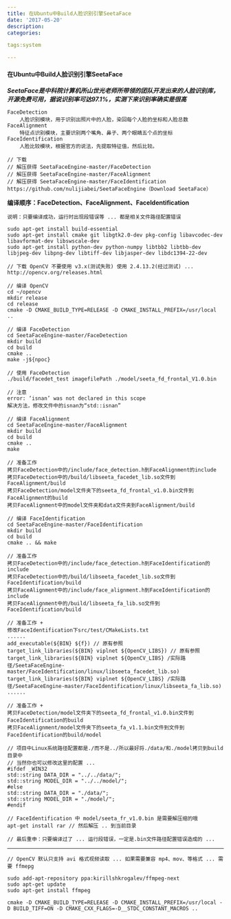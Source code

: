 ```yaml
---
title: 在Ubuntu中Build人脸识别引擎SeetaFace
date: '2017-05-20'
description:
categories:

tags:system

---
```


>

#### 在Ubuntu中Build人脸识别引擎SeetaFace

>

***SeetaFace是中科院计算机所山世光老师所带领的团队开发出来的人脸识别库，开源免费可用，据说识别率可达97.1%，实测下来识别率确实是很高***

>

    FaceDetection
        人脸识别模块，用于识别出照片中的人脸，染回每个人脸的坐标和人脸总数
    FaceAlignment
        特征点识别模块，主要识别两个嘴角、鼻子、两个眼睛五个点的坐标
    FaceIdentification
        人脸比较模块，根据官方的说法，先提取特征值，然后比较。

>

    // 下载
    // 解压获得 SeetaFaceEngine-master/FaceDetection
    // 解压获得 SeetaFaceEngine-master/FaceAlignment
    // 解压获得 SeetaFaceEngine-master/FaceIdentification
    https://github.com/nulijiabei/SeetaFaceEngine（Download SeetaFace）
    
>

**编译顺序：FaceDetection、FaceAlignment、FaceIdentification**

>

    说明：只要编译成功，运行时出现段错误等 ... 都是相关文件路径配置错误

>

    sudo apt-get install build-essential
    sudo apt-get install cmake git libgtk2.0-dev pkg-config libavcodec-dev libavformat-dev libswscale-dev
    sudo apt-get install python-dev python-numpy libtbb2 libtbb-dev libjpeg-dev libpng-dev libtiff-dev libjasper-dev libdc1394-22-dev

>

    // 下载 OpenCV 不要使用 v3.x(测试失败) 使用 2.4.13.2(经过测试) ...
    http://opencv.org/releases.html
    
>
    
    // 编译 OpenCV
    cd ~/opencv
    mkdir release
    cd release
    cmake -D CMAKE_BUILD_TYPE=RELEASE -D CMAKE_INSTALL_PREFIX=/usr/local ..

>

    // 编译 FaceDetection
    cd SeetaFaceEngine-master/FaceDetection
    mkdir build
    cd build  
    cmake ..  
    make -j${npoc}
    
    // 使用 FaceDetection
    ./build/facedet_test imagefilePath ./model/seeta_fd_frontal_V1.0.bin
    
    // 注意
    error: ‘isnan’ was not declared in this scope 
    解决方法，修改文件中的isnan为“std::isnan”
    
>

    // 编译 FaceAlignment
    cd SeetaFaceEngine-master/FaceAlignment
    mkdir build
    cd build  
    cmake .. 
    make
    
    // 准备工作
    拷贝FaceDetection中的/include/face_detection.h到FaceAlignment的include
    拷贝FaceDetection中的/build/libseeta_facedet_lib.so文件到FaceAlignment/build
    拷贝FaceDetection/model文件夹下的seeta_fd_frontal_v1.0.bin文件到FaceAlignment的build
    拷贝FaceAlignment中的model文件夹和data文件夹到FaceAlignment/build
    
>

    // 编译 FaceIdentification
    cd SeetaFaceEngine-master/FaceIdentification
    mkdir build
    cd build
    cmake .. && make
    
    // 准备工作
    拷贝FaceDetection中的/include/face_detection.h到FaceIdentification的include
    拷贝FaceDetection中的/build/libseeta_facedet_lib.so文件到FaceIdentification/build
    拷贝FaceAlignment中的/include/face_alignment.h到FaceIdentification的include
    拷贝FaceAlignment中的/build/libseeta_fa_lib.so文件到FaceIdentification/build

    // 准备工作 +
    修改FaceIdentification下src/test/CMakeLists.txt
    ......
    add_executable(${BIN} ${f}) // 原有参照
    target_link_libraries(${BIN} viplnet ${OpenCV_LIBS}) // 原有参照
    target_link_libraries(${BIN} viplnet ${OpenCV_LIBS} /实际路径/SeetaFaceEngine-master/FaceIdentification/linux/libseeta_facedet_lib.so)
    target_link_libraries(${BIN} viplnet ${OpenCV_LIBS} /实际路径/SeetaFaceEngine-master/FaceIdentification/linux/libseeta_fa_lib.so)
    ......
    
    // 准备工作 +
    拷贝FaceDetection/model文件夹下的seeta_fd_frontal_v1.0.bin文件到FaceIdentification的build
    拷贝FaceAlignment/model文件夹下的seeta_fa_v1.1.bin文件到文件到FaceIdentification的build/model
    
>

    // 项目中Linux系统路径配置都是./而不是../所以最好将./data/和./model拷贝到build目录中
    // 当然你也可以修改这里的配置 ...
    #ifdef _WIN32
    std::string DATA_DIR = "../../data/";
    std::string MODEL_DIR = "../../model/";
    #else
    std::string DATA_DIR = "./data/";
    std::string MODEL_DIR = "./model/";
    #endif
    
    // FaceIdentification 中 model/seeta_fr_v1.0.bin 是需要解压缩的哦
    apt-get install rar // 然后解压 .. 到当前目录

>

    // 最后重申：只要编译过了 ... 运行段错误，一定是.bin文件路径配置错误造成的 ...

>

---

>

    // OpenCV 默认只支持 avi 格式视频读取 ... 如果需要兼容 mp4、mov、等格式 ... 需要 ffmepg

    sudo add-apt-repository ppa:kirillshkrogalev/ffmpeg-next 
    sudo apt-get update 
    sudo apt-get install ffmpeg

    cmake -D CMAKE_BUILD_TYPE=RELEASE -D CMAKE_INSTALL_PREFIX=/usr/local -D BUILD_TIFF=ON -D CMAKE_CXX_FLAGS=-D__STDC_CONSTANT_MACROS ..

>

